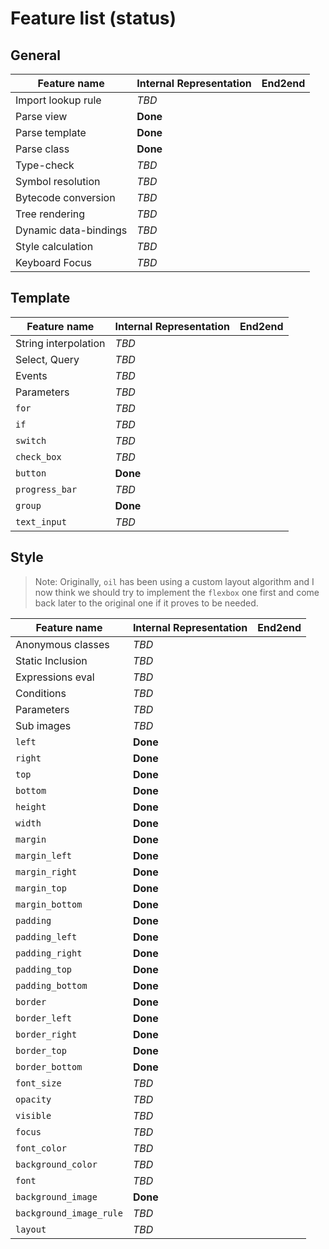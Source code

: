 # Feature list (status)

## General

| Feature name            | Internal Representation | End2end            |
| ----------------------- | ----------------------- | ------------------ |
| Import lookup rule      |           *TBD*         |                    |
| Parse view              |          **Done**       |                    |
| Parse template          |          **Done**       |                    |
| Parse class             |          **Done**       |                    |
| Type-check              |           *TBD*         |                    |
| Symbol resolution       |           *TBD*         |                    |
| Bytecode conversion     |           *TBD*         |                    |
| Tree rendering          |           *TBD*         |                    |
| Dynamic data-bindings   |           *TBD*         |                    |
| Style calculation       |           *TBD*         |                    |
| Keyboard Focus          |           *TBD*         |                    |

## Template

| Feature name            | Internal Representation | End2end            |
| ----------------------- | ----------------------- | ------------------ |
| String interpolation    |           *TBD*         |                    |
| Select, Query           |           *TBD*         |                    |
| Events                  |           *TBD*         |                    |
| Parameters              |           *TBD*         |                    |
| `for`                   |           *TBD*         |                    |
| `if`                    |           *TBD*         |                    |
| `switch`                |           *TBD*         |                    |
| `check_box`             |           *TBD*         |                    |
| `button`                |          **Done**       |                    |
| `progress_bar`          |           *TBD*         |                    |
| `group`                 |          **Done**       |                    |
| `text_input`            |           *TBD*         |                    |

## Style

> Note: Originally, `oil` has been using a custom layout algorithm
>       and I now think we should try to implement the `flexbox` one
>       first and come back later to the original one if it proves
>       to be needed.

| Feature name            | Internal Representation | End2end            |
| ----------------------- | ----------------------- | ------------------ |
| Anonymous classes       |           *TBD*         |                    |
| Static Inclusion        |           *TBD*         |                    |
| Expressions eval        |           *TBD*         |                    |
| Conditions              |           *TBD*         |                    |
| Parameters              |           *TBD*         |                    |
| Sub images              |           *TBD*         |                    |
| `left`                  |          **Done**       |                    |
| `right`                 |          **Done**       |                    |
| `top`                   |          **Done**       |                    |
| `bottom`                |          **Done**       |                    |
| `height`                |          **Done**       |                    |
| `width`                 |          **Done**       |                    |
| `margin`                |          **Done**       |                    |
| `margin_left`           |          **Done**       |                    |
| `margin_right`          |          **Done**       |                    |
| `margin_top`            |          **Done**       |                    |
| `margin_bottom`         |          **Done**       |                    |
| `padding`               |          **Done**       |                    |
| `padding_left`          |          **Done**       |                    |
| `padding_right`         |          **Done**       |                    |
| `padding_top`           |          **Done**       |                    |
| `padding_bottom`        |          **Done**       |                    |
| `border`                |          **Done**       |                    |
| `border_left`           |          **Done**       |                    |
| `border_right`          |          **Done**       |                    |
| `border_top`            |          **Done**       |                    |
| `border_bottom`         |          **Done**       |                    |
| `font_size`             |           *TBD*         |                    |
| `opacity`               |           *TBD*         |                    |
| `visible`               |           *TBD*         |                    |
| `focus`                 |           *TBD*         |                    |
| `font_color`            |           *TBD*         |                    |
| `background_color`      |           *TBD*         |                    |
| `font`                  |           *TBD*         |                    |
| `background_image`      |          **Done**       |                    |
| `background_image_rule` |           *TBD*         |                    |
| `layout`                |           *TBD*         |                    |
